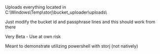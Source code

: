 Uploads everything located in C:\Windows\Temp\storj\bucket_uploader\uploads\

Just modify the bucket id and passphrase lines and this should work from there


Very Beta - Use at own risk

Meant to demonstrate utilizing powershell with storj (not natively)
